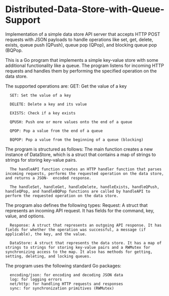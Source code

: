 # Distributed-Data-Store-with-Queue-Support
Implementation of a simple data store API server that accepts HTTP POST requests with JSON payloads to handle operations like set, get, delete, exists, queue push (QPush), queue pop (QPop), and blocking queue pop (BQPop.

This is a Go program that implements a simple key-value store with some additional functionality like a queue. The program listens for incoming HTTP requests and handles them by performing the specified operation on the data store. 

The supported operations are:
      GET: Get the value of a key

      SET: Set the value of a key

      DELETE: Delete a key and its value

      EXISTS: Check if a key exists

      QPUSH: Push one or more values onto the end of a queue

      QPOP: Pop a value from the end of a queue

      BQPOP: Pop a value from the beginning of a queue (blocking)



The program is structured as follows:
      The main function creates a new instance of DataStore, which is a struct that contains a map of strings to strings for storing key-value pairs.

      The handleAPI function creates an HTTP handler function that parses incoming requests, performs the requested operation on the data store, and returns a JSON-  encoded response.

      The handleSet, handleGet, handleDelete, handleExists, handleQPush, handleQPop, and handleBQPop functions are called by handleAPI to perform the requested operation on the data store.


The program also defines the following types:
      Request: A struct that represents an incoming API request. It has fields for the command, key, value, and options.

      Response: A struct that represents an outgoing API response. It has fields for whether the operation was successful, a message (if applicable), the key, and the value.

      DataStore: A struct that represents the data store. It has a map of strings to strings for storing key-value pairs and a RWMutex for synchronizing access to the map. It also has methods for getting, setting, deleting, and locking queues.

The program uses the following standard Go packages:

      encoding/json: for encoding and decoding JSON data
      log: for logging errors
      net/http: for handling HTTP requests and responses
      sync: for synchronization primitives (RWMutex)
